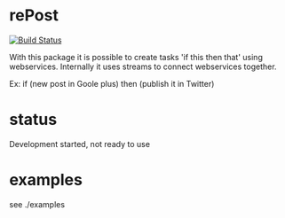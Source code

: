 rePost
======

[![Build Status](https://travis-ci.org/Magomogo/rePost.svg?branch=master)](https://travis-ci.org/Magomogo/rePost)

With this package it is possible to create tasks 'if this then that' using webservices. Internally it uses streams to connect webservices together. 

Ex: if (new post in Goole plus) then (publish it in Twitter)

status
======

Development started, not ready to use

examples
========

see ./examples
